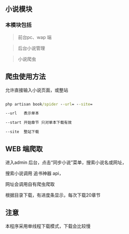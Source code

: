 ## 小说模块

### 本模块包括

> 前台pc、wap 端

> 后台小说管理

> 小说爬虫

## 爬虫使用方法

允许直接输入小说页面，或整站

```cmd

php artisan book/spider --url= --site=

--url   表示单本

--start 开始章节 只对单本下载有效

--site  整站下载

```

## WEB 端爬取

进入admin 后台，点击“同步小说”菜单，搜索小说名或网址，

搜索小说调用 追书神器 api，

网址会调用自有爬虫爬取

根据目录下载，有进度条显示，每次下载20章节


## 注意

本程序采用单线程下载模式，下载会比较慢